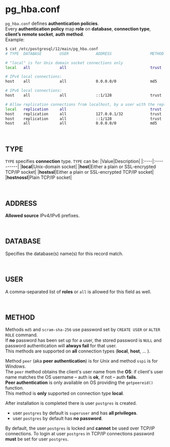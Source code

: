 # pg_hba.conf
`pg_hba.conf` defines **authentication policies**.<br>
Every **authentication policy** map **role** on **database**, **connection type**, **client’s remote socket**, **auth method**.<br>
Example:
```bash
$ cat /etc/postgresql/12/main/pg_hba.conf 
# TYPE  DATABASE        USER            ADDRESS                 METHOD

# "local" is for Unix domain socket connections only
local   all             all                                     trust

# IPv4 local connections:
host    all             all             0.0.0.0/0               md5

# IPv6 local connections:
host    all             all             ::1/128                 trust

# Allow replication connections from localhost, by a user with the replication privilege.
local   replication     all                                     trust
host    replication     all             127.0.0.1/32            trust
host    replication     all             ::1/128                 trust
host    all             all             0.0.0.0/0               md5
```

<br>

## TYPE
`TYPE` specifies **connection** type.
`TYPE` can be:
|Value|Description|
|:----|:----------|
|**local**|Unix-domain socket|
|**host**|Either a plain or SSL-encrypted TCP/IP socket|
|**hostssl**|Either a plain or SSL-encrypted TCP/IP socket|
|**hostnossl**|Plain TCP/IP socket|

<br>

## ADDRESS       
**Allowed source** IPv4/IPv6 prefixes.

<br>

## DATABASE
Specifies the database(s) name(s) for this record match.

<br>

## USER
A comma-separated list of **roles** or `all` is allowed for this field as well.

<br>

## METHOD
Methods `md5` and `scram-sha-256` use password set by `CREATE USER` or `ALTER ROLE` command.<br>
If **no** password has been set up for a user, the stored password is `NULL` and password authentication will **always fail** for that user.<br>
This methods are supported on **all** connection types (**local**, **host**, ... ).<br>

Method `peer` (aka **peer authentication**) is for *Unix* and method `sspi` is for *Windows*.<br>
The `peer` method obtains the client's user name from the **OS**: if client's user name matches the OS username – auth is **ok**, if not – auth **fails**.<br>
**Peer authentication** is only available on OS providing the `getpeereid()` function.<br>
This method is **only** supported on connection type **local**.

After installation is completed there is user `postgres` is created. 
- user `postgres` by default is `superuser` and has **all privileges**. 
- user `postgres` by default has **no password**.

By default, the user `postgres` is locked and **cannot** be used over TCP/IP connections. To login at user `postgres` in TCP/IP connections password **must** be set for user `postgres`.
